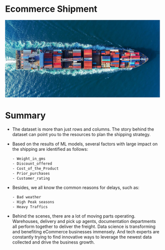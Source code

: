 
Ecommerce Shipment
======================================================
![shipping](./images/shipping.jpg)

# Summary


- The dataset is more than just rows and columns. The story behind the dataset can point you to the resources to plan the shipping strategy.

- Based on the results of ML models, several factors with large impact on the shipping are identified as follows:

      - Weight_in_gms
      - Discount_offered
      - Cost_of_the_Product
      - Prior_purchases
      - Customer_rating

- Besides, we all know the common reasons for delays, such as:

      - Bad weather
      - High Peak seasons
      - Heavy Traffics

- Behind the scenes, there are a lot of moving parts operating. Warehouses, delivery and pick up agents, documentation departments all perform together to deliver the freight. Data science is transforming and benefiting eCommerce businesses immensely. And tech experts are constantly trying to find innovative ways to leverage the newest data collected and drive the business growth.
